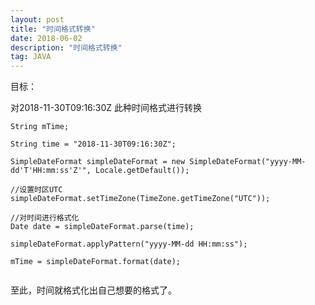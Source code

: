 ```yaml
---
layout: post
title: "时间格式转换"
date: 2018-06-02 
description: "时间格式转换"
tag: JAVA 
---   
```


目标：

对2018-11-30T09:16:30Z 此种时间格式进行转换

```
String mTime;

String time = "2018-11-30T09:16:30Z";

SimpleDateFormat simpleDateFormat = new SimpleDateFormat("yyyy-MM-dd'T'HH:mm:ss'Z'", Locale.getDefault());

//设置时区UTC       
simpleDateFormat.setTimeZone(TimeZone.getTimeZone("UTC"));

//对时间进行格式化
Date date = simpleDateFormat.parse(time);

simpleDateFormat.applyPattern("yyyy-MM-dd HH:mm:ss");

mTime = simpleDateFormat.format(date);


```
至此，时间就格式化出自己想要的格式了。

